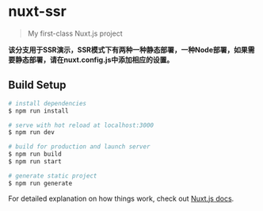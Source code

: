 # nuxt-ssr

> My first-class Nuxt.js project

**该分支用于SSR演示，SSR模式下有两种一种静态部署，一种Node部署，如果需要静态部署，请在nuxt.config.js中添加相应的设置。**

## Build Setup

``` bash
# install dependencies
$ npm run install

# serve with hot reload at localhost:3000
$ npm run dev

# build for production and launch server
$ npm run build
$ npm run start

# generate static project
$ npm run generate
```

For detailed explanation on how things work, check out [Nuxt.js docs](https://nuxtjs.org).
